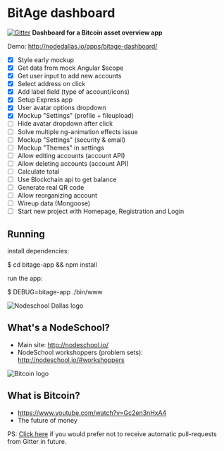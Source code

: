 BitAge dashboard
======

[![Gitter](https://badges.gitter.im/Join%20Chat.svg)](https://gitter.im/leongaban/dashboard?utm_source=badge&utm_medium=badge&utm_campaign=pr-badge&utm_content=badge)
<strong>Dashboard for a Bitcoin asset overview app</strong>

Demo: http://nodedallas.io/apps/bitage-dashboard/

- [x] Style early mockup
- [x] Get data from mock Angular $scope
- [x] Get user input to add new accounts
- [x] Select address on click
- [x] Add label field (type of account/icons)
- [x] Setup Express app
- [x] User avatar options dropdown
- [x] Mockup "Settings" (profile + fileupload)
- [ ] Hide avatar dropdown after click
- [ ] Solve multiple ng-animation effects issue
- [ ] Mockup "Settings" (security & email)
- [ ] Mockup "Themes" in settings
- [ ] Allow editing accounts (account API)
- [ ] Allow deleting accounts (account API)
- [ ] Calculate total
- [ ] Use Blockchain api to get balance
- [ ] Generate real QR code
- [ ] Allow reorganizing account
- [ ] Wireup data (Mongoose)
- [ ] Start new project with Homepage, Registration and Login

Running
------
<p>install dependencies:</p>
    $ cd bitage-app && npm install

<p>run the app:</p>
    $ DEBUG=bitage-app ./bin/www

![Nodeschool Dallas logo](https://raw.githubusercontent.com/leongaban/dallas/master/nodeschool-dallas.png)

What's a NodeSchool?
------
* Main site: http://nodeschool.io/
* NodeSchool workshoppers (problem sets): http://nodeschool.io/#workshoppers

![Bitcoin logo](https://raw.githubusercontent.com/leongaban/dashboard/master/_assets/img/bitcoin.png)

What is Bitcoin?
------
* https://www.youtube.com/watch?v=Gc2en3nHxA4
* The future of money

PS: [Click here](https://gitter.im/settings/badger/opt-out) if you would prefer not to receive automatic pull-requests from Gitter in future.
